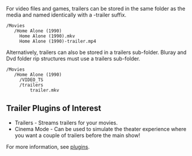 For video files and games, trailers can be stored in the same folder as the media and named identically with a -trailer suffix.

```
/Movies
   /Home Alone (1990)
     Home Alone (1990).mkv
     Home Alone (1990)-trailer.mp4
```

Alternatively, trailers can also be stored in a trailers sub-folder. Bluray and Dvd folder rip structures must use a trailers sub-folder.

```
/Movies
   /Home Alone (1990)
     /VIDEO_TS
     /trailers
         trailer.mkv
```

## Trailer Plugins of Interest

* Trailers - Streams trailers for your movies.
* Cinema Mode - Can be used to simulate the theater experience where you want a couple of trailers before the main show!

For more information, see [plugins](Plugins).